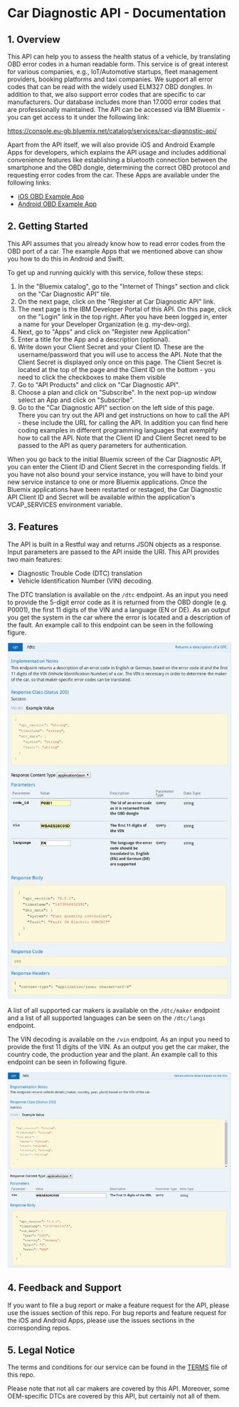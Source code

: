 # Car Diagnostic API - Documentation

## 1. Overview
This API can help you to assess the health status of a vehicle, by translating
OBD error codes in a human readable form. This service is of great interest for
various companies, e.g., IoT/Automotive startups, fleet management providers,
booking platforms and taxi companies. We support all error codes that can be
read with the widely used ELM327 OBD dongles. In addition to that, we also
support error codes that are specific to car manufacturers. Our database
includes more than 17.000 error codes that are professionally maintained.
The API can be accessed via IBM Bluemix - you can get access to it under the following link:

https://console.eu-gb.bluemix.net/catalog/services/car-diagnostic-api/

Apart from the API itself, we will also provide iOS and Android Example Apps
for developers, which explains the API usage and includes additional convenience
features like establishing a bluetooth connection between the smartphone and the
OBD dongle, determining the correct OBD protocol and requesting error codes from
the car. These Apps are available under the following links:

- [iOS OBD Example App](https://github.com/HellaVentures/iOS-OBD-Example-App)
- [Android OBD Example App](https://github.com/HellaVentures/Android-OBD-Example-App)

## 2. Getting Started
This API assumes that you already know how to read error codes from the OBD port
of a car. The example Apps that we mentioned above can show you how
to do this in Android and Swift.

To get up and running quickly with this service, follow these steps:

1. In the "Bluemix catalog", go to the "Internet of Things" section and click on
   the "Car Diagnostic API" tile.
2. On the next page, click on the "Register at Car Diagnostic API" link.
3. The next page is the IBM Developer Portal of this API. On this page, click on
   the "Login" link in the top right. After you have been logged in, enter a
   name for your Developer Organization (e.g. my-dev-org).
4. Next, go to "Apps" and click on "Register new Application"
5. Enter a title for the App and a description (optional).
6. Write down your Client Secret and your Client ID. These are the
   username/password that you will use to access the API. Note that the Client
   Secret is displayed only once on this page. The Client Secret is located at
   the top of the page and the Client ID on the bottom - you need to click the
   checkboxes to make them visible
7. Go to "API Products" and click on "Car Diagnostic API".
8. Choose a plan and click on "Subscribe". In the next pop-up window select an App
   and click on "Subscribe".
9. Go to the "Car Diagnostic API" section on the left side of this page. There
   you can try out the API and get instructions on how to call the API - these
   include the URL for calling the API. In addition you can find here coding
   examples in different programming languages that exemplify how to call the
   API. Note that the Client ID and Client Secret need to be passed to the API
   as query parameters for authentication.

When you go back to the initial Bluemix screen of the Car Diagnostic API, you
can enter the Client ID and Client Secret in the corresponding fields. If you
have not also bound your service instance, you will have to bind your new
service instance to one or more Bluemix applications. Once the Bluemix
applications have been restarted or restaged, the Car Diagnostic API Client ID
and Secret will be available within the application's VCAP_SERVICES environment
variable.



## 3. Features

The API is built in a Restful way and returns JSON objects as a response. Input
parameters are passed to the API inside the URI. This API provides two main
features:

- Diagnostic Trouble Code (DTC) translation
- Vehicle Identification Number (VIN) decoding.

The DTC translation is available on the `/dtc` endpoint. As an input you need to
provide the 5-digit error code as it is returned from the OBD dongle (e.g.
P0001), the first 11 digits of the VIN and a language (EN or DE). As an output
you get the system in the car where the error is located and a description of
the fault. An example call to this endpoint can be seen in the following figure.

![Example call /dtc](img/examplecall_dtc.png)

A list of all supported car makers is available on the `/dtc/maker` endpoint and
a list of all supported languages can be seen on the `/dtc/langs` endpoint.

The VIN decoding is available on the `/vin` endpoint. As an input you need to
provide the first 11 digits of the VIN. As an output you get the car maker, the
country code, the production year and the plant. An example call to this
endpoint can be seen in following figure.

![Example call /vin](img/examplecall_vin.png)


## 4. Feedback and Support

If you want to file a bug report or make a feature request for the API, please
use the issues section of this repo. For bug reports and feature request for the
iOS and Android Apps, please use the issues sections in the corresponding repos.

## 5. Legal Notice
The terms and conditions for our service can be found in the
[TERMS](https://github.com/HellaVentures/Car-Diagnostic-API/blob/master/TERMS) file of this
repo.

Please note that not all car makers are covered by this API. Moreover, some
OEM-specific DTCs are covered by this API, but certainly not all of them.
